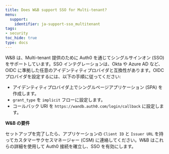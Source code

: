 ```yaml
---
title: Does W&B support SSO for Multi-tenant?
menu:
  support:
    identifier: ja-support-sso_multitenant
tags:
- security
toc_hide: true
type: docs
---
```


W&B は、Multi-tenant 提供のために Auth0 を通じてシングルサインオン (SSO) をサポートしています。SSO インテグレーションは、Okta や Azure AD など、OIDC に準拠した任意のアイデンティティプロバイダと互換性があります。OIDC プロバイダを設定するには、以下の手順に従ってください:

* アイデンティティプロバイダ上でシングルページアプリケーション (SPA) を作成します。
* `grant_type` を `implicit` フローに設定します。
* コールバック URI を `https://wandb.auth0.com/login/callback` に設定します。

**W&B の要件**

セットアップを完了したら、アプリケーションの `Client ID` と `Issuer URL` を持ってカスタマーサクセスマネージャー (CSM) に連絡してください。W&B はこれらの詳細を使用して Auth0 接続を確立し、SSO を有効にします。
